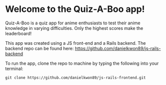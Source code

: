 # Welcome to the Quiz-A-Boo app!

Quiz-A-Boo is a quiz app for anime enthusiasts to test their anime knowledge in varying difficulties. Only the highest scores make the leaderboard!

This app was created using a JS front-end and a Rails backend. The backend repo can be found here: https://github.com/danielkwon89/js-rails-backend

To run the app, clone the repo to machine by typing the following into your terminal:

    git clone https://github.com/danielkwon89/js-rails-frontend.git
